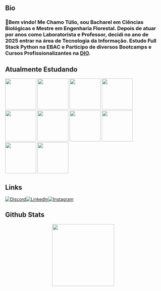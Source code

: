 

## Bio
### 🌿Bem vindo! Me Chamo Túlio, sou Bacharel em Ciências Biológicas e Mestre em Engenharia Florestal. Depois de atuar por anos como Laboratorista e Professor, decidi no ano de 2025 entrar na área de Tecnologia da Informação. Estudo Full Stack Python na EBAC e Participo de diversos Bootcamps e Cursos Profissionalizantes na [DIO](https://www.dio.me/users/wilesnotari).



## Atualmente Estudando
<img src="https://cdn.jsdelivr.net/gh/devicons/devicon@latest/icons/csharp/csharp-plain.svg" width="100px">
<img src="https://cdn.jsdelivr.net/gh/devicons/devicon@latest/icons/azure/azure-original.svg" width="100px">
<img src="https://cdn.jsdelivr.net/gh/devicons/devicon@latest/icons/python/python-original-wordmark.svg" width="100px">
<img src="https://cdn.jsdelivr.net/gh/devicons/devicon@latest/icons/git/git-original.svg" width="100px">
<img src="https://cdn.jsdelivr.net/gh/devicons/devicon@latest/icons/github/github-original-wordmark.svg" width="100px">
<img src="https://cdn.jsdelivr.net/gh/devicons/devicon@latest/icons/mongodb/mongodb-original-wordmark.svg" width="100px">
<img src="https://cdn.jsdelivr.net/gh/devicons/devicon@latest/icons/azuresqldatabase/azuresqldatabase-original.svg" width="100px">
<img src="https://cdn.jsdelivr.net/gh/devicons/devicon@latest/icons/docker/docker-original-wordmark.svg" width="100px">
<img src="https://cdn.jsdelivr.net/gh/devicons/devicon@latest/icons/amazonwebservices/amazonwebservices-original-wordmark.svg" width="100px">
<img src="https://cdn.jsdelivr.net/gh/devicons/devicon@latest/icons/css3/css3-original-wordmark.svg" width="100px">

## Links
  [![Discord](https://img.shields.io/badge/Discord-7289DA?style=for-the-badge&logo=discord&logoColor=white)](https://discord.com/channels/@notarityr/)[![LinkedIn](https://img.shields.io/badge/LinkedIn-0077B5?style=for-the-badge&logo=linkedin&logoColor=white)](https://www.linkedin.com/in/notarityr/)[![Instagram](https://img.shields.io/badge/-Instagram-%23E4405F?style=for-the-badge&logo=instagram&logoColor=white)](https://www.instagram.com/notarityr/)

## Github Stats
<center><a href="https://github.com/notarityr/github-readme-stats">
  <img height=200 align="center" src="https://github-readme-stats.vercel.app/api?username=notarityr&show_icons=true&theme=transparent" /></center>
</a>

